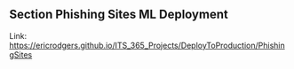 ## Section Phishing Sites ML Deployment
Link: https://ericrodgers.github.io/ITS_365_Projects/DeployToProduction/PhishingSites

